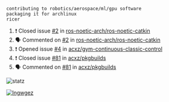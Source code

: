 ```
contributing to robotics/aerospace/ml/gpu software
packaging it for archlinux
ricer
```

<!--START_SECTION:activity-->
1. ❗️ Closed issue [#2](https://github.com/ros-noetic-arch/ros-noetic-catkin/issues/2) in [ros-noetic-arch/ros-noetic-catkin](https://github.com/ros-noetic-arch/ros-noetic-catkin)
2. 🗣 Commented on [#2](https://github.com/ros-noetic-arch/ros-noetic-catkin/issues/2) in [ros-noetic-arch/ros-noetic-catkin](https://github.com/ros-noetic-arch/ros-noetic-catkin)
3. ❗️ Opened issue [#4](https://github.com/acxz/gym-continuous-classic-control/issues/4) in [acxz/gym-continuous-classic-control](https://github.com/acxz/gym-continuous-classic-control)
4. ❗️ Closed issue [#81](https://github.com/acxz/pkgbuilds/issues/81) in [acxz/pkgbuilds](https://github.com/acxz/pkgbuilds)
5. 🗣 Commented on [#81](https://github.com/acxz/pkgbuilds/issues/81) in [acxz/pkgbuilds](https://github.com/acxz/pkgbuilds)
<!--END_SECTION:activity-->


![statz](https://github-readme-stats.vercel.app/api?username=acxz&include_all_commits=true&show_icons=true)

[![lngwgez](https://github-readme-stats.vercel.app/api/top-langs/?username=acxz&layout=compact)](https://github.com/acxz/github-readme-stats)


<!--
**acxz/acxz** is a ✨ _special_ ✨ repository because its `README.md` (this file) appears on your GitHub profile.

Here are some ideas to get you started:

- 🔭 I’m currently working on ...
- 🌱 I’m currently learning ...
- 👯 I’m looking to collaborate on ...
- 🤔 I’m looking for help with ...
- 💬 Ask me about ...
- 📫 How to reach me: ...
- 😄 Pronouns: ...
- ⚡ Fun fact: ...
-->
